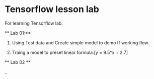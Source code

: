 # Tensorflow lesson lab
  For learning Tensorflow lab.

** Lab 01:**

 1. Using Test data and Create simple model to demo tf working flow.

 2. Traing a model to preset linear formula.[y = 9.5*x + 2.7]

** Lab 02 **

 ..



